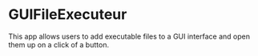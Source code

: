 # GUIFileExecuteur
This app allows users to add executable files to a GUI interface and open them up on a click of a button.
